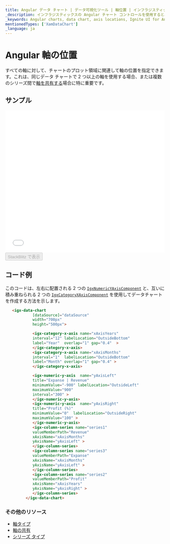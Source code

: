 ```yaml
---
title: Angular データ チャート | データ可視化ツール | 軸位置 | インフラジスティックス
_description: インフラジスティックスの Angular チャート コントロールを使用すると、チャート プロット エリアに関連して軸の位置を指定できます。2 つの軸を持つ Ignite UI for Angular グラフを作成します!
_keywords: Angular charts, data chart, axis locations, Ignite UI for Angular, Infragistics, Angular チャート, データ チャート, 軸位置, インフラジスティックス
mentionedTypes: ['XamDataChart']
_language: ja
---
```


# Angular 軸の位置

 すべての軸に対して、チャートのプロット領域に関連して軸の位置を指定できます。これは、同じデータ チャートで 2 つ以上の軸を使用する場合、または複数のシリーズ間で[軸を共有する](data-chart-axis-sharing.md)場合に特に重要です。

## サンプル

<div class="sample-container loading" style="height: 450px">
    <iframe id="data-chart-axis-locations-iframe" src='{environment:dvDemosBaseUrl}/charts/data-chart-axis-locations' width="100%" height="100%" seamless frameBorder="0" onload="onXPlatSampleIframeContentLoaded(this);"></iframe>
</div>
<div>
    <button data-localize="stackblitz" disabled class="stackblitz-btn" data-iframe-id="data-chart-axis-locations-iframe" data-demos-base-url="{environment:dvDemosBaseUrl}">StackBlitz で表示
    </button>


</div>

<div class="divider--half"></div>

## コード例

このコードは、左右に配置される 2 つの [`IgxNumericYAxisComponent`]({environment:dvApiBaseUrl}/products/ignite-ui-angular/api/docs/typescript/latest/classes/igxnumericyaxiscomponent.html) と、互いに積み重ねられる 2 つの [`IgxCategoryXAxisComponent`]({environment:dvApiBaseUrl}/products/ignite-ui-angular/api/docs/typescript/latest/classes/igxcategoryxaxiscomponent.html) を使用してデータチャートを作成する方法を示します。

```html
   <igx-data-chart
            [dataSource]="dataSource"
            width="700px"
            height="500px">

            <igx-category-x-axis name="xAxisYears"
            interval="12" labelLocation="OutsideBottom"
            label="Year"  overlap="1" gap="0.4"  >
            </igx-category-x-axis>
            <igx-category-x-axis name="xAxisMonths"
            interval="1"  labelLocation="OutsideBottom"
            label="Month" overlap="1" gap="0.4" >
            </igx-category-x-axis>

            <igx-numeric-y-axis  name="yAxisLeft"
            title="Expanse | Revenue"
            minimumValue="-900" labelLocation="OutsideLeft"
            maximumValue="900"
            interval="300" >
            </igx-numeric-y-axis>
            <igx-numeric-y-axis  name="yAxisRight"
            title="Profit (%)"
            minimumValue="0"  labelLocation="OutsideRight"
            maximumValue="100" >
            </igx-numeric-y-axis>
            <igx-column-series name="series1"
            valueMemberPath="Revenue"
            xAxisName="xAxisMonths"
            yAxisName="yAxisLeft" >
            </igx-column-series>
            <igx-column-series name="series3"
            valueMemberPath="Expanse"
            xAxisName="xAxisMonths"
            yAxisName="yAxisLeft" >
            </igx-column-series>
            <igx-column-series name="series2"
            valueMemberPath="Profit"
            xAxisName="xAxisYears"
            yAxisName="yAxisRight" >
            </igx-column-series>
         </igx-data-chart>
```

### その他のリソース

-   [軸タイプ](data-chart-axis-types.md)
-   [軸の共有](data-chart-axis-sharing.md)
-   [シリーズ タイプ](data-chart-series-types.md)
